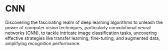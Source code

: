 # CNN
Discovering the fascinating realm of deep learning algorithms to unleash the power of computer vision techniques, particularly convolutional neural networks (CNN), to tackle intricate image classification tasks, uncovering effective strategies like transfer learning, fine-tuning, and augmented data, amplifying recognition performance. 
